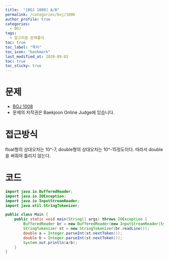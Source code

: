 ```yaml
---
title:  "[BOJ 1008] A/B"
permalink: /categories/boj/1008
author_profile: true
categories:
  - BOJ
tags:
  - 알고리즘 문제풀이
toc: true
toc_label: "목차"
toc_icon: "bookmark"
last_modified_at: 2020-09-02
toc: true
toc_sticky: true
---
```

# 문제
* [BOJ 1008](https://www.acmicpc.net/problem/1008)
* 문제의 저작권은 Baekjoon Online Judge에 있습니다.  

# 접근방식 
float형의 상대오차는 10^-7, double형의 상대오차는 10^-15정도이다. 따라서 double을 써줘야 틀리지 않는다.

# 코드
```java
import java.io.BufferedReader;
import java.io.IOException;
import java.io.InputStreamReader;
import java.util.StringTokenizer;

public class Main {
	public static void main(String[] args) throws IOException {
		BufferedReader br = new BufferedReader(new InputStreamReader(System.in));
		StringTokenizer st = new StringTokenizer(br.readLine());
		double a = Integer.parseInt(st.nextToken());
		double b = Integer.parseInt(st.nextToken());
		System.out.println(a/b);
	}
}
```